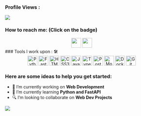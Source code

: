  ### Profile Views :<br>
  <img src="https://profile-counter.glitch.me/boldueen/count.svg" />


### How to reach me: <strong>(Click on the badge)</strong>
<div align="center">
  <img height="32px" src="https://cdn.worldvectorlogo.com/logos/official-gmail-icon-2020-.svg" href="nikon2283@gmail.com">   
  <img height="32px" src="https://cdn.worldvectorlogo.com/logos/instagram-5.svg" href="https://www.instagram.com/nikon_off_">

</div>
### Tools I work upon : 🛠


<div align="center">
  <img alt="Python" height="32px" src="https://cdn.worldvectorlogo.com/logos/python-5.svg" />
  <img alt="FastAPI" height="32px" src="https://cdn.worldvectorlogo.com/logos/fastapi-1.svg" />

  <img alt="HTML5" height="32px" src="https://cdn.worldvectorlogo.com/logos/html-1.svg" />
  <img alt="CSS3" height="32px" src="https://cdn.worldvectorlogo.com/logos/css-3.svg" />

  <img alt="Javascript" height="32px" src="https://cdn.worldvectorlogo.com/logos/logo-javascript.svg" />
  <img alt="Typescript" height="32px" src="https://cdn.worldvectorlogo.com/logos/typescript.svg" />


  <img alt="PostgreSQL" height="32px" src="https://cdn.worldvectorlogo.com/logos/postgresql.svg" />
  <img alt="MongoDB" height="32px" src="https://cdn.worldvectorlogo.com/logos/mongodb-icon-1.svg" />


  <img alt="Docker" height="32px" src="https://cdn.worldvectorlogo.com/logos/docker.svg" />
  <img alt="Git" height="32px" src="https://cdn.worldvectorlogo.com/logos/git-icon.svg" />

  <br />
</div>

### Here are some ideas to help you get started:

- 🔭 I’m currently working on <strong>Web Development</strong>
- 🌱 I’m currently learning <strong>Python and FastAPI</strong>
- 🔍 I’m looking to collaborate on <strong>Web Dev Projects</strong>



<img src="https://github-readme-stats.vercel.app/api?username=boldueen&show_icons=true&title_color=03fc90&icon_color=03fc90&text_color=03fc90&bg_color=002b19">
